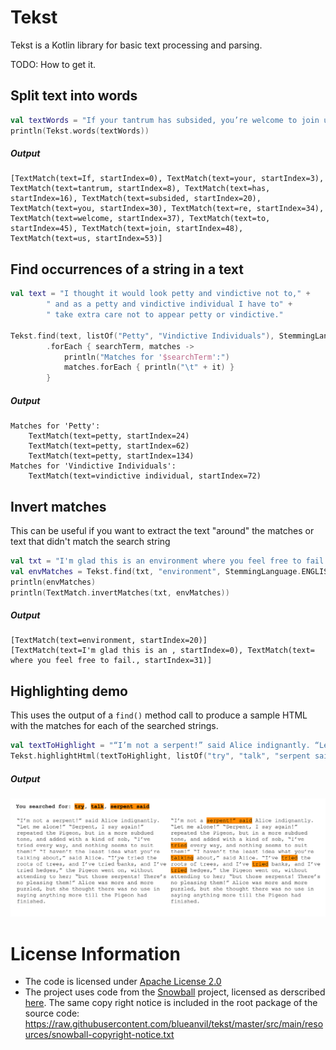 # Tekst

Tekst is a Kotlin library for basic text processing and parsing.

TODO: How to get it.


## Split text into words
```kotlin
val textWords = "If your tantrum has subsided, you’re welcome to join us."
println(Tekst.words(textWords))
```
##### Output
```
[TextMatch(text=If, startIndex=0), TextMatch(text=your, startIndex=3), TextMatch(text=tantrum, startIndex=8), TextMatch(text=has, startIndex=16), TextMatch(text=subsided, startIndex=20), TextMatch(text=you, startIndex=30), TextMatch(text=re, startIndex=34), TextMatch(text=welcome, startIndex=37), TextMatch(text=to, startIndex=45), TextMatch(text=join, startIndex=48), TextMatch(text=us, startIndex=53)]
```

## Find occurrences of a string in a text
```kotlin
val text = "I thought it would look petty and vindictive not to," +
        " and as a petty and vindictive individual I have to" +
        " take extra care not to appear petty or vindictive."

Tekst.find(text, listOf("Petty", "Vindictive Individuals"), StemmingLanguage.ENGLISH)
        .forEach { searchTerm, matches ->
            println("Matches for '$searchTerm':")
            matches.forEach { println("\t" + it) }
        }
```
##### Output
```
Matches for 'Petty':
	TextMatch(text=petty, startIndex=24)
	TextMatch(text=petty, startIndex=62)
	TextMatch(text=petty, startIndex=134)
Matches for 'Vindictive Individuals':
	TextMatch(text=vindictive individual, startIndex=72)
```

## Invert matches
This can be useful if you want to extract the text "around" the matches or text that didn't match the search string
```kotlin
val txt = "I'm glad this is an environment where you feel free to fail."
val envMatches = Tekst.find(txt, "environment", StemmingLanguage.ENGLISH)
println(envMatches)
println(TextMatch.invertMatches(txt, envMatches))
```
##### Output
```
[TextMatch(text=environment, startIndex=20)]
[TextMatch(text=I'm glad this is an , startIndex=0), TextMatch(text= where you feel free to fail., startIndex=31)]
```

## Highlighting demo
This uses the output of a `find()` method call to produce a sample HTML with the matches for each of the searched strings.
```kotlin
val textToHighlight = "“I’m not a serpent!” said Alice indignantly. “Let me alone!” “Serpent, I say again!” repeated the Pigeon, but in a more subdued tone, and added with a kind of sob, “I’ve tried every way, and nothing seems to suit them!” “I haven’t the least idea what you’re talking about,” said Alice. “I’ve tried the roots of trees, and I’ve tried banks, and I’ve tried hedges,” the Pigeon went on, without attending to her; “but those serpents! There’s no pleasing them!” Alice was more and more puzzled, but she thought there was no use in saying anything more till the Pigeon had finished."
Tekst.highlightHtml(textToHighlight, listOf("try", "talk", "serpent said"), FileOutputStream("output.html"), StemmingLanguage.ENGLISH)
```
##### Output
![alt text](https://github.com/blueanvil/tekst/blob/master/etc/docs/highlight-demo.png)




# License Information
* The code is licensed under [Apache License 2.0](https://www.apache.org/licenses/LICENSE-2.0)
* The project uses code from the [Snowball](https://snowballstem.org/) project, licensed as derscribed [here](https://snowballstem.org/license.html). The same copy right notice is included in the root package of the source code: https://raw.githubusercontent.com/blueanvil/tekst/master/src/main/resources/snowball-copyright-notice.txt
